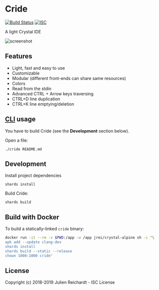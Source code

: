 # Cride

[![Build Status](https://cloud.drone.io/api/badges/j8r/cride/status.svg)](https://cloud.drone.io/j8r/cride)
[![ISC](https://img.shields.io/badge/License-ISC-blue.svg?style=flat-square)](https://en.wikipedia.org/wiki/ISC_license)

A light Crystal IDE

![screenshot](https://i.imgur.com/UCSsnDz.png)

## Features

* Light, fast and easy to use
* Customizable
* Modular (different front-ends can share same resources)
* Colors
* Read from the stdin
* Advanced CTRL + Arrow keys traversing
* CTRL+D line duplication
* CTRL+K line emptying/deletion

## [CLI](https://github.com/j8r/clicr) usage

You have to build Cride (see the **Development** section below).

Open a file:

`./cride README.md`

## Development

Install project dependencies

`shards install`

Build Cride:

`shards build`

## Build with Docker

To build a statically-linked `cride` binary:

```sh
docker run -it --rm -v $PWD:/app -w /app jrei/crystal-alpine sh -c "\
apk add --update clang-dev
shards install
shards build --static --release
chown 1000:1000 cride"
```

## License

Copyright (c) 2018-2019 Julien Reichardt - ISC License
